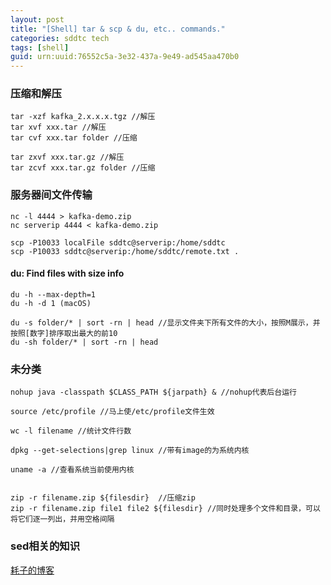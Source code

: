 ```yaml
---
layout: post
title: "[Shell] tar & scp & du, etc.. commands."
categories: sddtc tech
tags: [shell]
guid: urn:uuid:76552c5a-3e32-437a-9e49-ad545aa470b0
---
```


### 压缩和解压

~~~vim
tar -xzf kafka_2.x.x.x.tgz //解压
tar xvf xxx.tar //解压
tar cvf xxx.tar folder //压缩

tar zxvf xxx.tar.gz //解压
tar zcvf xxx.tar.gz folder //压缩
~~~

### 服务器间文件传输

~~~vim
nc -l 4444 > kafka-demo.zip
nc serverip 4444 < kafka-demo.zip

scp -P10033 localFile sddtc@serverip:/home/sddtc
scp -P10033 sddtc@serverip:/home/sddtc/remote.txt .
~~~

#### du: Find files with size info

~~~vim
du -h --max-depth=1
du -h -d 1 (macOS)

du -s folder/* | sort -rn | head //显示文件夹下所有文件的大小，按照M展示，并按照[数字]排序取出最大的前10
du -sh folder/* | sort -rn | head
~~~

### 未分类 

~~~vim
nohup java -classpath $CLASS_PATH ${jarpath} & //nohup代表后台运行

source /etc/profile //马上使/etc/profile文件生效

wc -l filename //统计文件行数

dpkg --get-selections|grep linux //带有image的为系统内核

uname -a //查看系统当前使用内核


zip -r filename.zip ${filesdir}	 //压缩zip
zip -r filename.zip file1 file2 ${filesdir} //同时处理多个文件和目录，可以将它们逐一列出，并用空格间隔
~~~

### sed相关的知识  
[耗子的博客](http://coolshell.cn/articles/9104.html)
